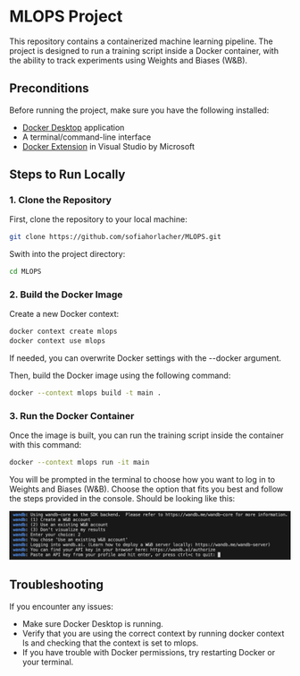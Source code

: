 # MLOPS Project

This repository contains a containerized machine learning pipeline. The project is designed to run a training script inside a Docker container, with the ability to track experiments using Weights and Biases (W&B).

## Preconditions

Before running the project, make sure you have the following installed:

- [Docker Desktop](https://www.docker.com/products/docker-desktop) application
- A terminal/command-line interface
- [Docker Extension](https://marketplace.visualstudio.com/items?itemName=ms-azuretools.vscode-docker) in Visual Studio by Microsoft

## Steps to Run Locally

### 1. Clone the Repository

First, clone the repository to your local machine:

```bash
git clone https://github.com/sofiahorlacher/MLOPS.git
```

Swith into the project directory:
```bash
cd MLOPS
```

### 2. Build the Docker Image
Create a new Docker context:
```bash
docker context create mlops
docker context use mlops
```
If needed, you can overwrite Docker settings with the --docker argument. 

Then, build the Docker image using the following command:
```bash
docker --context mlops build -t main .
```

### 3. Run the Docker Container
Once the image is built, you can run the training script inside the container with this command:
```bash
docker --context mlops run -it main
```
You will be prompted in the terminal to choose how you want to log in to Weights and Biases (W&B). Choose the option that fits you best and follow the steps provided in the console. Should be looking like this:

![Weights & Biases login](images/wandb.png)

## Troubleshooting
If you encounter any issues:
- Make sure Docker Desktop is running.
- Verify that you are using the correct context by running docker context ls and checking that the context is set to mlops.
- If you have trouble with Docker permissions, try restarting Docker or your terminal.
